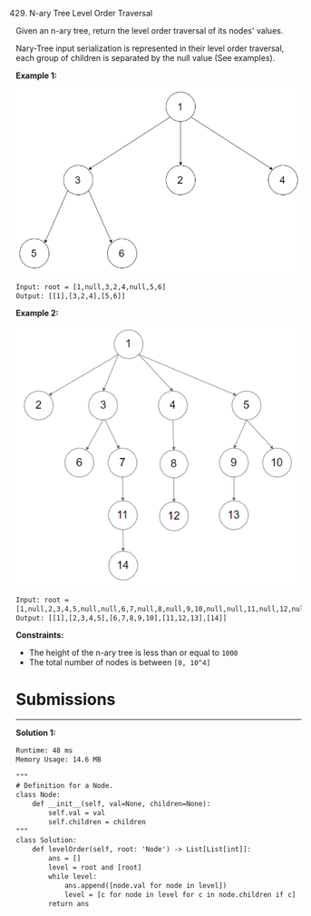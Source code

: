 429. N-ary Tree Level Order Traversal

Given an n-ary tree, return the level order traversal of its nodes' values.

Nary-Tree input serialization is represented in their level order traversal, each group of children is separated by the null value (See examples).

 

**Example 1:**

![429_narytreeexample.png](img/429_narytreeexample.png)
```
Input: root = [1,null,3,2,4,null,5,6]
Output: [[1],[3,2,4],[5,6]]
```

**Example 2:**

![429_sample_4_964.png](img/429_sample_4_964.png)
```
Input: root = [1,null,2,3,4,5,null,null,6,7,null,8,null,9,10,null,null,11,null,12,null,13,null,null,14]
Output: [[1],[2,3,4,5],[6,7,8,9,10],[11,12,13],[14]]
```

**Constraints:**

* The height of the n-ary tree is less than or equal to `1000`
* The total number of nodes is between `[0, 10^4]`

# Submissions
---
**Solution 1:**
```
Runtime: 48 ms
Memory Usage: 14.6 MB
```
```
"""
# Definition for a Node.
class Node:
    def __init__(self, val=None, children=None):
        self.val = val
        self.children = children
"""
class Solution:
    def levelOrder(self, root: 'Node') -> List[List[int]]:
        ans = []
        level = root and [root]
        while level:
            ans.append([node.val for node in level])
            level = [c for node in level for c in node.children if c]
        return ans
```
